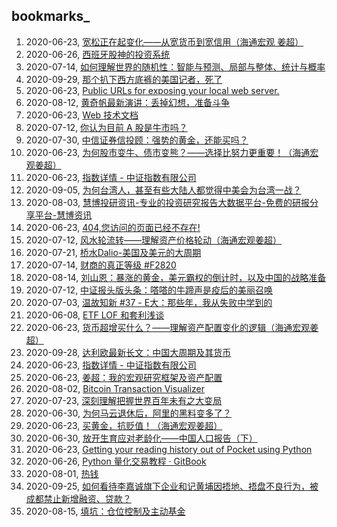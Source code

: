 ## bookmarks_
1. 2020-06-23, [宽松正在起变化——从宽货币到宽信用（海通宏观 姜超） ](https://mp.weixin.qq.com/s?__biz=MjM5MDA1MjY2MQ==&mid=2650155935&idx=1&sn=bded2a0a4862e04b0e716f299f7d4110&chksm=be4833c5893fbad3309cc5c428774b42794824f5e11c75f04e9d39ce4b89229d520e250e9c8d&scene=21#wechat_redirect)
1. 2020-06-26, [西班牙股神的投资系统 ](https://mp.weixin.qq.com/s/qfeMCm3_gBdk6HBg-uDoLA)
1. 2020-07-14, [如何理解世界的随机性：智能与预测、局部与整体、统计与概率 ](https://zhuanlan.zhihu.com/p/60914904?utm_source=com.ideashower.readitlater.pro&utm_medium=social&utm_oi=28196191862784)
1. 2020-09-29, [那个扒下西方底裤的美国记者，死了 ](https://zhuanlan.zhihu.com/p/260059061?utm_source=com.ideashower.readitlater.pro&utm_medium=social&utm_oi=28196191862784)
1. 2020-06-23, [Public URLs for exposing your local web server. ](https://ngrok.com/)
1. 2020-08-12, [黄奇帆最新演讲：丢掉幻想，准备斗争 ](https://mp.weixin.qq.com/s?__biz=MzA5MDEzNjQwMA==&mid=2655246618&idx=2&sn=977487e549e278e8a9b1867d95515e86&chksm=8ba73325bcd0ba331c6f66140c982d227338b3880a48ab36de423db54c1d25af537717864e69&&xtrack=1&scene=90&subscene=93&sessionid=1597223193&clicktime=1597223201&enterid=1597223201#rd)
1. 2020-06-23, [Web 技术文档 ](https://developer.mozilla.org/zh-CN/docs/Web)
1. 2020-07-12, [你认为目前 A 股是牛市吗？ ](https://www.zhihu.com/question/376967209/answer/1322455954?utm_source=com.ideashower.readitlater.pro&utm_medium=social&utm_oi=28196191862784)
1. 2020-07-30, [中信证券信投顾：强势的黄金，还能买吗？ ](https://news.windin.com/ns/findsnap.php?sourcetype=1&id=504902932&code=4D74346ED202&device=android&terminaltype=wwt.m&version=7.8.2)
1. 2020-06-23, [为何股市变牛、债市变熊？——选择比努力更重要！（海通宏观姜超） ](https://mp.weixin.qq.com/s?__biz=MjM5MDA1MjY2MQ==&mid=2650156617&idx=1&sn=5f3da0d30f1498348a5e09854a276761&chksm=be483613893fbf05b0dd619758e3adaf039f14db3be8d965af346494b280bc7b24b482112db6&xtrack=1&scene=90&subscene=93&sessionid=1592732062&clicktime=1592732063&enterid=1592732063&ascene=56&devicetype=android-28&version=27000f3f&nettype=WIFI&abtest_cookie=AAACAA%3D%3D&lang=zh_CN&exportkey=AtBmu8%2BPAVsR6PRYCZozZXw%3D&pass_ticket=r1lYLm4Gwp88HYb0TRRu72Rt6pJTgOQzeQubbRK%2BSS6nfCmaYH55e8vsHqQYbD8K&wx_header=1)
1. 2020-06-23, [指数详情 - 中证指数有限公司 ](http://www.csindex.com.cn/zh-CN/indices/index-detail/930891)
1. 2020-09-05, [为何台湾人，甚至有些大陆人都觉得中美会为台湾一战？ ](https://www.zhihu.com/question/60695005/answer/1449582128?utm_source=com.ideashower.readitlater.pro&utm_medium=social&utm_oi=28196191862784)
1. 2020-08-03, [慧博投研资讯-专业的投资研究报告大数据平台-免费的研报分享平台-慧博资讯 ](http://m.hibor.com.cn/)
1. 2020-06-23, [404,您访问的页面已经不存在! ](https://www.sohu.com/a/251290294_228365)
1. 2020-07-12, [风水轮流转——理解资产价格轮动（海通宏观姜超） ](https://mp.weixin.qq.com/s?__biz=MjM5MDA1MjY2MQ==&mid=2650157008&idx=1&sn=e5a6a7f04003e5ec284df7c6918a4bb0&chksm=be48378a893fbe9c74e2503097297945c0d63b3def64c0702a29323268b46a610f6bf69a6968&xtrack=1&scene=90&subscene=93&sessionid=1594002182&clicktime=1594002198&enterid=1594002198&ascene=56&devicetype=android-28&version=27001037&nettype=WIFI&abtest_cookie=AAACAA%3D%3D&lang=zh_CN&exportkey=AgWk0El7r7sSSTUqqo2zNhU%3D&pass_ticket=QUL1xxFEljf%2FGsLBAfspJtr7lSrEY5D0j1x8pSxapsr4SjzPVD0lYZVFo600%2BIZp&wx_header=1)
1. 2020-07-21, [桥水Dalio-美国及美元的大周期 ](https://mp.weixin.qq.com/s?__biz=MzI5NDcxODQ2Mg==&mid=2247487735&idx=1&sn=04ed6e40d72e9249fc789eafe6e45bc0&chksm=ec5fce66db284770349613d113120edac6f0b3a378952a45fd7f0e77e3ce0cce6ea5283dccc5&sessionid=0&scene=126&clicktime=1595329627&enterid=1595329627&ascene=3&devicetype=android-28&version=2700103f&nettype=WIFI&abtest_cookie=AAACAA%3D%3D&lang=zh_CN&exportkey=Aus6QhwALLV1bxZE5NF7FiE%3D&pass_ticket=WidI2nLJLTISsPmUrlKxM6p%2Be1j09ozs%2BKFm3Eq1NEPNPOmjye5LQFuGGCuWVvgK&wx_header=1)
1. 2020-07-14, [财商的真正等级 #F2820 ](https://mp.weixin.qq.com/s?__biz=MzAxNTMxMTc0MA==&mid=2651023952&idx=1&sn=2eb5455ed9abbcd2f10dbc39e0c4e0c7&chksm=80723c43b705b555f015849ce1cf25a9047ea0f7cd7dd2d908e01ee58993861829e3ea7201b3&&xtrack=1&scene=90&subscene=93&sessionid=1594688158&clicktime=1594688160&enterid=1594688160#rd)
1. 2020-08-14, [刘山恩：暴涨的黄金，美元霸权的倒计时，以及中国的战略准备 ](http://www.guancha.cn/daju/2020_08_07_560520.shtml)
1. 2020-07-12, [中证报头版头条：嗒嗒的牛蹄声是疫后的美丽召唤 ](https://3g.163.com/money/article/FGRF8M3V00258152.html)
1. 2020-07-03, [温故知新 #37 - E大：那些年，我从失败中学到的 ](https://content.qieman.com/items/577?from=groupmessage)
1. 2020-06-08, [ETF LOF 和套利浅谈 ]("https://re-ra.xyz/ETF-LOF-%E5%92%8C%E5%A5%97%E5%88%A9%E6%B5%85%E8%B0%88/")
1. 2020-06-23, [货币超增买什么？——理解资产配置变化的逻辑（海通宏观姜超） ](https://mp.weixin.qq.com/s?__biz=MjM5MDA1MjY2MQ==&mid=2650154557&idx=1&sn=45a4c7756ab6b4cfa09bd2ea1fa1648b&chksm=be483e67893fb77182a3e3d09f8073a2b3262d418b4b6033c2f2386b0568e5a7e4822eafda86&scene=21#wechat_redirect)
1. 2020-09-28, [达利欧最新长文：中国大周期及其货币 ](https://finance.sina.com.cn/china/gncj/2020-09-21/doc-iivhvpwy8038347.shtml)
1. 2020-06-23, [指数详情 - 中证指数有限公司 ](http://www.csindex.com.cn/zh-CN/indices/index-detail/930890)
1. 2020-06-23, [姜超：我的宏观研究框架及资产配置 ](https://mp.weixin.qq.com/s/1VIxkNirJEEl7gEswNW_TQ)
1. 2020-08-02, [Bitcoin Transaction Visualizer ](https://txstreet.com/v/btc)
1. 2020-07-23, [深刻理解把握世界百年未有之大变局 ](http://www.qstheory.cn/llwx/2018-09/03/c_1123369881.htm)
1. 2020-06-30, [为何马云退休后，阿里的黑料变多了？ ](https://www.zhihu.com/question/403526230/answer/1307618478?utm_source=com.ideashower.readitlater.pro&utm_medium=social&utm_oi=28196191862784)
1. 2020-06-23, [买黄金，抗贬值！（海通宏观姜超） ](https://mp.weixin.qq.com/s?__biz=MjM5MDA1MjY2MQ==&mid=2650154983&idx=1&sn=e088753c0789ffb8a6edb39fb72ea18a&chksm=be483fbd893fb6aba059c3662aa86f3bc40b185b63d8276ea06db1f959761322f1269329d318&scene=21#wechat_redirect)
1. 2020-06-30, [放开生育应对老龄化——中国人口报告（下） ](https://mp.weixin.qq.com/s?__biz=MjM5MjMxODAzMQ==&mid=2652691815&idx=1&sn=96d14ee663d87bb34b429851346686e2&chksm=bd406a478a37e351fb2848ff36a99e07f0bec97836d0fbacd1a6870423d0db057401e1075f89&xtrack=1&scene=90&subscene=93&sessionid=1593405857&clicktime=1593405936&enterid=1593405936&ascene=56&devicetype=android-28&version=27000f51&nettype=WIFI&abtest_cookie=AAACAA%3D%3D&lang=zh_CN&exportkey=AhPbgqoAUiNzN%2Fbli7bsm5g%3D&pass_ticket=MWrNjbePnu16Zq9h35o2qKeqZY%2FsdYghOhqptiEAiUHd1N1x2fF7%2B8k8ROxVPJG0&wx_header=1)
1. 2020-06-23, [Getting your reading history out of Pocket using Python ](https://medium.com/@alexdambra/getting-your-reading-history-out-of-pocket-using-python-b4253dbe865c)
1. 2020-06-26, [Python 量化交易教程 · GitBook ](https://legacy.gitbook.com/book/wizardforcel/python-quant-uqer/details)
1. 2020-08-01, [热钱 ](https://baike.baidu.com/item/%E7%83%AD%E9%92%B1)
1. 2020-09-25, [如何看待李嘉诚旗下企业和记黄埔因捂地、捂盘不良行为，被成都禁止新增融资、贷款？ ](https://www.zhihu.com/question/422552986/answer/1490680772?utm_source=com.ideashower.readitlater.pro&utm_medium=social&utm_oi=28196191862784)
1. 2020-08-15, [填坑：仓位控制及主动基金 ](https://mp.weixin.qq.com/s?__biz=MzIwMTIzNDMwNA==&mid=2653409411&idx=1&sn=9ffe775fc7c11702259fcc078fb8ac3a&chksm=8d22726cba55fb7aed2f3770e4a2e82cee3d123dcbfb6e05078c2760079c5bf9f48355cea5de&mpshare=1&&srcid=0815JTOJ3ZOmv99NS3vsanyQ&sharer_sharetime=1597484952849&sharer_shareid=e8b3f2c3ff5ee004583c007a5fd673e6&from=groupmessage&scene=1&subscene=10000&clicktime=1597485330&enterid=1597485330#rd)

